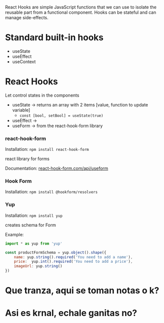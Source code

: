 React Hooks are simple JavaScript functions that we can use to isolate the reusable part from a functional component. Hooks can be stateful and can manage side-effects.

# Standard built-in hooks

- useState
- useEffect
- useContext

# React Hooks

Let control states in the components

- useState → returns an array with 2 items [value, function to update variable]
    - `const [bool, setBool] = useState(true)`
- useEffect →
- useForm → from the react-hook-form library

  

### react-hook-form

Installation: `npm install react-hook-form`

react library for forms

Documentation: [react-hook-form.com/api/useform](http://react-hook-form.com/api/useform)

### Hook Form

Installation: `npm install @hookform/resolvers`

### Yup

Installation: `npm install yup`

creates schema for Form

Example:

```JavaScript
import * as yup from 'yup'

const productFormSchema = yup.object().shape({
	name: yup.string().required('You need to add a name'),
	price:  yup.int().required('You need to add a price'),
	imageUrl: yup.string()
})
```

# Que tranza, aqui se toman notas o k?

# Asi es krnal, echale ganitas no?